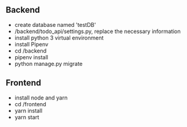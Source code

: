 ## Backend
* create database named 'testDB'
* /backend/todo_api/settings.py, replace the necessary information
* install python 3 virtual environment
* install Pipenv
* cd /backend
* pipenv install
* python manage.py migrate

## Frontend
* install node and yarn
* cd /frontend
* yarn install
* yarn start